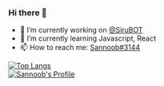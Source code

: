 ### Hi there 👋
- 🔭 I’m currently working on [@SiruBOT](https://github.com/SiruBOT)
- 🌱 I’m currently learning Javascript, React
- 📫 How to reach me: [Sannoob#3144](https://discordapp.com)

[![Top Langs](https://github-readme-stats.vercel.app/api/top-langs/?username=Sannoob&layout=compact)](https://github.com/Sannoob)   
[![Sannoob's Profile](https://github-readme-stats.vercel.app/api?username=Sannoob&show_icons=true&hide_border=true)](https://github.com/sannoob)

<!--
**sannoob/Sannoob** is a ✨ _special_ ✨ repository because its `README.md` (this file) appears on your GitHub profile.

Here are some ideas to get you started:

- 🔭 I’m currently working on ...
- 🌱 I’m currently learning ...
- 👯 I’m looking to collaborate on ...
- 🤔 I’m looking for help with ...
- 💬 Ask me about ...
- 📫 How to reach me: ...
- 😄 Pronouns: ...
- ⚡ Fun fact: ...
-->
